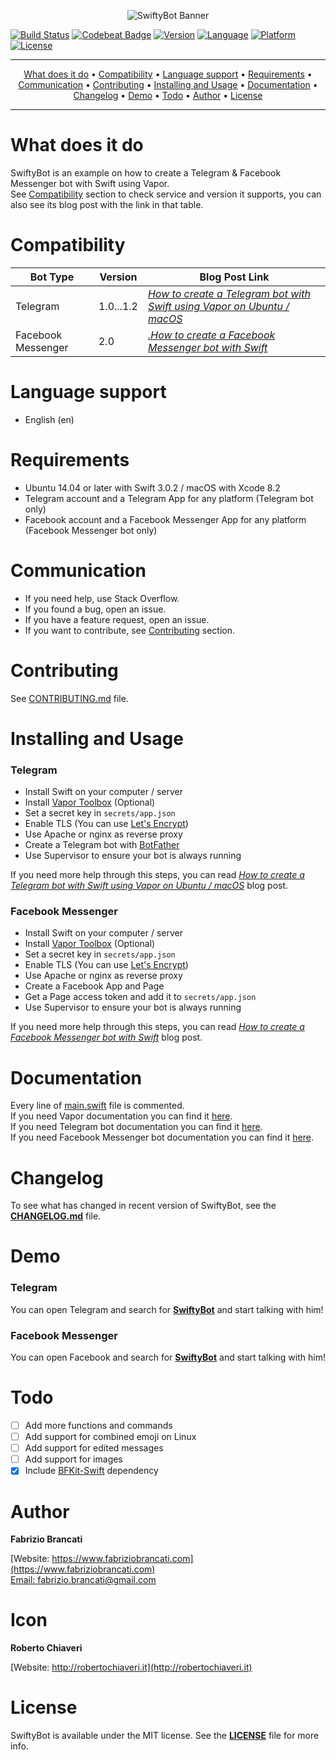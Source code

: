 <p align="center"><img src="https://github.fabriziobrancati.com/swiftybot/resources/swiftybot-banner-new.png" alt="SwiftyBot Banner"></p>

[![Build Status](https://travis-ci.org/FabrizioBrancati/SwiftyBot.svg?branch=master)](https://travis-ci.org/FabrizioBrancati/SwiftyBot)
[![Codebeat Badge](https://codebeat.co/badges/5c994b12-c55e-46ec-b870-1c42154289a3)](https://codebeat.co/projects/github-com-fabriziobrancati-swiftybot)
[![Version](https://img.shields.io/badge/version-2.0.0-blue.svg)](https://developer.apple.com/swift/)
[![Language](https://img.shields.io/badge/language-Swift%203.0-orange.svg)](https://developer.apple.com/swift/)
[![Platform](https://img.shields.io/badge/platform-Linux%20/%20macOS-ffc713.svg)](https://developer.apple.com/swift/)
[![License](https://img.shields.io/badge/license-MIT-lightgrey.svg)](https://github.com/FabrizioBrancati/SwiftyBot/blob/master/LICENSE)

---

<p align="center">
    <a href="#what-does-it-do">What does it do</a> &bull;
    <a href="#compatibility">Compatibility</a> &bull;
    <a href="#language-support">Language support</a> &bull;
    <a href="#requirements">Requirements</a> &bull;
    <a href="#communication">Communication</a> &bull;
    <a href="#contributing">Contributing</a> &bull;
    <a href="#installing-and-usage">Installing and Usage</a> &bull;
    <a href="#documentation">Documentation</a> &bull;
    <a href="#changelog">Changelog</a> &bull;
    <a href="#demo">Demo</a> &bull;
    <a href="#todo">Todo</a> &bull;
    <a href="#author">Author</a> &bull;
    <a href="#license">License</a>
</p>

---

What does it do
===============
SwiftyBot is an example on how to create a Telegram & Facebook Messenger bot with Swift using Vapor.<br>
See [Compatibility](https://github.com/FabrizioBrancati/SwiftyBot#compatibility) section to check service and version it supports, you can also see its blog post with the link in that table.

Compatibility
=============

| **Bot Type**       | **Version** | **Blog Post Link**                                                                                                    |
|--------------------|-------------|-----------------------------------------------------------------------------------------------------------------------|
| Telegram           | 1.0...1.2   | _[How to create a Telegram bot with Swift using Vapor on Ubuntu / macOS](https://www.fabriziobrancati.com/SwiftyBot)_ |
| Facebook Messenger | 2.0         | _[.How to create a Facebook Messenger bot with Swift](https://www.fabriziobrancati.com/SwiftyBot-2)_                  |

Language support
================
- English (en)

Requirements
============
- Ubuntu 14.04 or later with Swift 3.0.2 / macOS with Xcode 8.2
- Telegram account and a Telegram App for any platform (Telegram bot only)
- Facebook account and a Facebook Messenger App for any platform (Facebook Messenger bot only)

Communication
=============
- If you need help, use Stack Overflow.
- If you found a bug, open an issue.
- If you have a feature request, open an issue.
- If you want to contribute, see [Contributing](https://github.com/FabrizioBrancati/SwiftyBot#contributing) section.

Contributing
============
See [CONTRIBUTING.md](https://github.com/FabrizioBrancati/SwiftyBot/blob/master/.github/CONTRIBUTING.md) file.

Installing and Usage
====================
### Telegram
- Install Swift on your computer / server
- Install [Vapor Toolbox](https://github.com/vapor/toolbox) (Optional)
- Set a secret key in `secrets/app.json`
- Enable TLS (You can use [Let's Encrypt](https://letsencrypt.org))
- Use Apache or nginx as reverse proxy
- Create a Telegram bot with [BotFather](https://telegram.me/botfather)
- Use Supervisor to ensure your bot is always running

If you need more help through this steps, you can read _[How to create a Telegram bot with Swift using Vapor on Ubuntu / macOS](https://www.fabriziobrancati.com/SwiftyBot)_ blog post.

### Facebook Messenger
- Install Swift on your computer / server
- Install [Vapor Toolbox](https://github.com/vapor/toolbox) (Optional)
- Set a secret key in `secrets/app.json`
- Enable TLS (You can use [Let's Encrypt](https://letsencrypt.org))
- Use Apache or nginx as reverse proxy
- Create a Facebook App and Page
- Get a Page access token and add it to `secrets/app.json`
- Use Supervisor to ensure your bot is always running

If you need more help through this steps, you can read _[How to create a Facebook Messenger bot with Swift](https://www.fabriziobrancati.com/SwiftyBot-2)_ blog post.

Documentation
=============
Every line of [main.swift](https://github.com/FabrizioBrancati/SwiftyBot/blob/master/Sources/SwiftyBot/main.swift) file is commented.<br>
If you need Vapor documentation you can find it [here](https://vapor.github.io/documentation/).<br>
If you need Telegram bot documentation you can find it [here](https://core.telegram.org/bots/api).<br>
If you need Facebook Messenger bot documentation you can find it [here](https://developers.facebook.com/docs/messenger-platform).

Changelog
=========
To see what has changed in recent version of SwiftyBot, see the **[CHANGELOG.md](https://github.com/FabrizioBrancati/SwiftyBot/blob/master/CHANGELOG.md)** file.

Demo
====
### Telegram
You can open Telegram and search for **[SwiftyBot](https://telegram.me/SwiftyBot)** and start talking with him!

### Facebook Messenger
You can open Facebook and search for **[SwiftyBot](http://m.me/SwiftyBotMessenger)** and start talking with him!

Todo
====
- [ ] Add more functions and commands
- [ ] Add support for combined emoji on Linux
- [ ] Add support for edited messages
- [ ] Add support for images
- [x] Include [BFKit-Swift](https://github.com/FabrizioBrancati/SwiftyBot) dependency

Author
======
**Fabrizio Brancati**

[Website: https://www.fabriziobrancati.com](https://www.fabriziobrancati.com)
<br>
[Email: fabrizio.brancati@gmail.com](mailto:fabrizio.brancati@gmail.com)

Icon
====
**Roberto Chiaveri**

[Website: http://robertochiaveri.it](http://robertochiaveri.it)

License
=======
SwiftyBot is available under the MIT license. See the **[LICENSE](https://github.com/FabrizioBrancati/SwiftyBot/blob/master/LICENSE)** file for more info.
